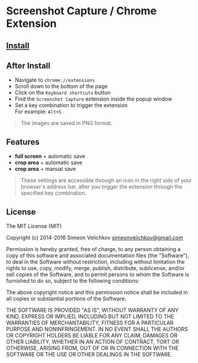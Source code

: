 
# Screenshot Capture / Chrome Extension


## [Install][1]


## After Install

- Navigate to `chrome://extensions`
- Scroll down to the bottom of the page
- Click on the `Keyboard shortcuts` button
- Find the `Screenshot Capture` extension inside the popup window
- Set a key combination to trigger the extension <br />
  For example: `Alt+S`

> The images are saved in PNG format.


## Features

- **full screen** + automatic save
- **crop area** + automatic save
- **crop area** + manual save

> These settings are accessible through an icon in the right side of your browser's address bar, after you trigger the extension through the specified key combination.


## License

The MIT License (MIT)

Copyright (c) 2014-2016 Simeon Velichkov <simeonvelichkov@gmail.com>

Permission is hereby granted, free of charge, to any person obtaining a copy
of this software and associated documentation files (the "Software"), to deal
in the Software without restriction, including without limitation the rights
to use, copy, modify, merge, publish, distribute, sublicense, and/or sell
copies of the Software, and to permit persons to whom the Software is
furnished to do so, subject to the following conditions:

The above copyright notice and this permission notice shall be included in all
copies or substantial portions of the Software.

THE SOFTWARE IS PROVIDED "AS IS", WITHOUT WARRANTY OF ANY KIND, EXPRESS OR
IMPLIED, INCLUDING BUT NOT LIMITED TO THE WARRANTIES OF MERCHANTABILITY,
FITNESS FOR A PARTICULAR PURPOSE AND NONINFRINGEMENT. IN NO EVENT SHALL THE
AUTHORS OR COPYRIGHT HOLDERS BE LIABLE FOR ANY CLAIM, DAMAGES OR OTHER
LIABILITY, WHETHER IN AN ACTION OF CONTRACT, TORT OR OTHERWISE, ARISING FROM,
OUT OF OR IN CONNECTION WITH THE SOFTWARE OR THE USE OR OTHER DEALINGS IN THE
SOFTWARE.


  [1]: https://chrome.google.com/webstore/detail/screenshot-capture/giabbpobpebjfegnpcclkocepcgockkc
